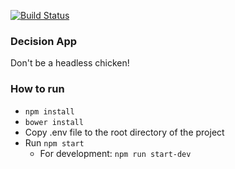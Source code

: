 [![Build Status](https://travis-ci.org/StartupWeekend15/Decision.svg?branch=master)](https://travis-ci.org/StartupWeekend15/Decision)

### Decision App

Don't be a headless chicken!

### How to run

* `npm install`
* `bower install`
* Copy .env file to the root directory of the project
* Run
  `npm start`
  * For development: `npm run start-dev`
